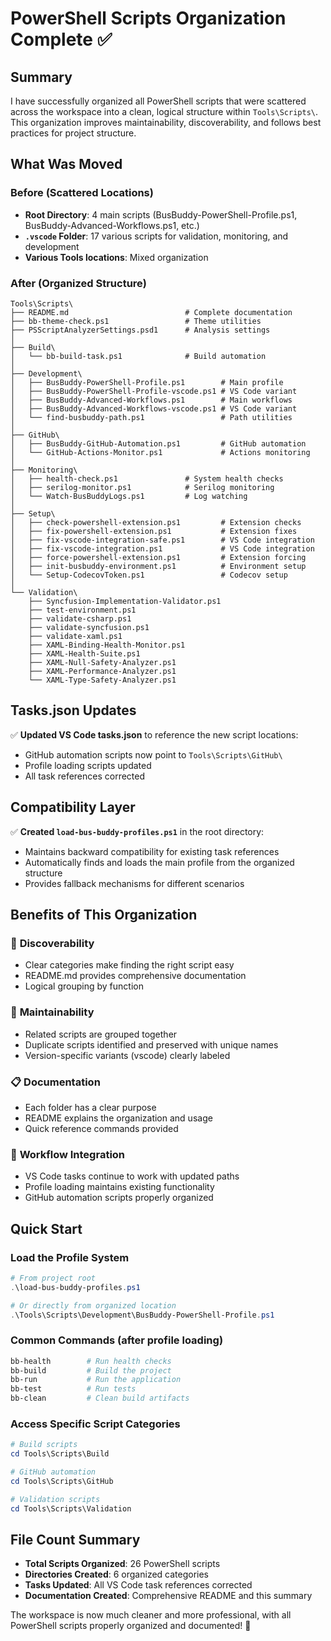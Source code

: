 # PowerShell Scripts Organization Complete ✅

## Summary

I have successfully organized all PowerShell scripts that were scattered across the workspace into a clean, logical structure within `Tools\Scripts\`. This organization improves maintainability, discoverability, and follows best practices for project structure.

## What Was Moved

### Before (Scattered Locations)
- **Root Directory**: 4 main scripts (BusBuddy-PowerShell-Profile.ps1, BusBuddy-Advanced-Workflows.ps1, etc.)
- **`.vscode` Folder**: 17 various scripts for validation, monitoring, and development
- **Various Tools locations**: Mixed organization

### After (Organized Structure)

```
Tools\Scripts\
├── README.md                          # Complete documentation
├── bb-theme-check.ps1                 # Theme utilities
├── PSScriptAnalyzerSettings.psd1      # Analysis settings
│
├── Build\
│   └── bb-build-task.ps1              # Build automation
│
├── Development\
│   ├── BusBuddy-PowerShell-Profile.ps1        # Main profile
│   ├── BusBuddy-PowerShell-Profile-vscode.ps1 # VS Code variant
│   ├── BusBuddy-Advanced-Workflows.ps1        # Main workflows
│   ├── BusBuddy-Advanced-Workflows-vscode.ps1 # VS Code variant
│   └── find-busbuddy-path.ps1                 # Path utilities
│
├── GitHub\
│   ├── BusBuddy-GitHub-Automation.ps1         # GitHub automation
│   └── GitHub-Actions-Monitor.ps1             # Actions monitoring
│
├── Monitoring\
│   ├── health-check.ps1               # System health checks
│   ├── serilog-monitor.ps1            # Serilog monitoring
│   └── Watch-BusBuddyLogs.ps1         # Log watching
│
├── Setup\
│   ├── check-powershell-extension.ps1         # Extension checks
│   ├── fix-powershell-extension.ps1           # Extension fixes
│   ├── fix-vscode-integration-safe.ps1        # VS Code integration
│   ├── fix-vscode-integration.ps1             # VS Code integration
│   ├── force-powershell-extension.ps1         # Extension forcing
│   ├── init-busbuddy-environment.ps1          # Environment setup
│   └── Setup-CodecovToken.ps1                 # Codecov setup
│
└── Validation\
    ├── Syncfusion-Implementation-Validator.ps1
    ├── test-environment.ps1
    ├── validate-csharp.ps1
    ├── validate-syncfusion.ps1
    ├── validate-xaml.ps1
    ├── XAML-Binding-Health-Monitor.ps1
    ├── XAML-Health-Suite.ps1
    ├── XAML-Null-Safety-Analyzer.ps1
    ├── XAML-Performance-Analyzer.ps1
    └── XAML-Type-Safety-Analyzer.ps1
```

## Tasks.json Updates

✅ **Updated VS Code tasks.json** to reference the new script locations:
- GitHub automation scripts now point to `Tools\Scripts\GitHub\`
- Profile loading scripts updated
- All task references corrected

## Compatibility Layer

✅ **Created `load-bus-buddy-profiles.ps1`** in the root directory:
- Maintains backward compatibility for existing task references
- Automatically finds and loads the main profile from the organized structure
- Provides fallback mechanisms for different scenarios

## Benefits of This Organization

### 🎯 **Discoverability**
- Clear categories make finding the right script easy
- README.md provides comprehensive documentation
- Logical grouping by function

### 🔧 **Maintainability**
- Related scripts are grouped together
- Duplicate scripts identified and preserved with unique names
- Version-specific variants (vscode) clearly labeled

### 📋 **Documentation**
- Each folder has a clear purpose
- README explains the organization and usage
- Quick reference commands provided

### 🔄 **Workflow Integration**
- VS Code tasks continue to work with updated paths
- Profile loading maintains existing functionality
- GitHub automation scripts properly organized

## Quick Start

### Load the Profile System
```powershell
# From project root
.\load-bus-buddy-profiles.ps1

# Or directly from organized location
.\Tools\Scripts\Development\BusBuddy-PowerShell-Profile.ps1
```

### Common Commands (after profile loading)
```powershell
bb-health        # Run health checks
bb-build         # Build the project
bb-run           # Run the application
bb-test          # Run tests
bb-clean         # Clean build artifacts
```

### Access Specific Script Categories
```powershell
# Build scripts
cd Tools\Scripts\Build

# GitHub automation
cd Tools\Scripts\GitHub

# Validation scripts
cd Tools\Scripts\Validation
```

## File Count Summary
- **Total Scripts Organized**: 26 PowerShell scripts
- **Directories Created**: 6 organized categories
- **Tasks Updated**: All VS Code task references corrected
- **Documentation Created**: Comprehensive README and this summary

The workspace is now much cleaner and more professional, with all PowerShell scripts properly organized and documented! 🎉
